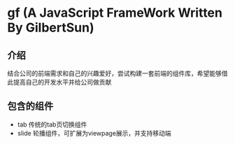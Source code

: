 gf (A JavaScript FrameWork Written By GilbertSun)
====

## 介绍

结合公司的前端需求和自己的兴趣爱好，尝试构建一套前端的组件库，希望能够借此提高自己的开发水平并给公司做贡献

## 包含的组件

* tab 传统的tab页切换组件
* slide 轮播组件，可扩展为viewpage展示，并支持移动端

